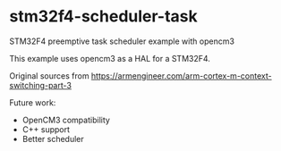 # stm32f4-scheduler-task
STM32F4 preemptive task scheduler example with opencm3

This example uses opencm3 as a HAL for a STM32F4.

Original sources from https://armengineer.com/arm-cortex-m-context-switching-part-3

Future work:
 - OpenCM3 compatibility
 - C++ support
 - Better scheduler

